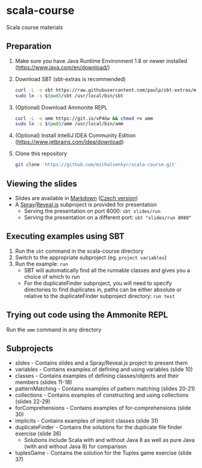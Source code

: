 # scala-course
Scala course materials

## Preparation
1. Make sure you have Java Runtime Environment 1.8 or newer installed (https://www.java.com/en/download/)
2. Download SBT (sbt-extras is recommended)

    ```bash
    curl -L -o sbt https://raw.githubusercontent.com/paulp/sbt-extras/master/sbt && chmod +x sbt
    sudo ln -s $(pwd)/sbt /usr/local/bin/sbt
    ```

3. (Optional) Download Ammonite REPL

    ```bash
    curl -L -o amm https://git.io/vP4Gw && chmod +x amm
    sudo ln -s $(pwd)/amm /usr/local/bin/amm
    ```

4. (Optional) Install IntelliJ IDEA Community Edition (https://www.jetbrains.com/idea/download)
5. Clone this repository

    ```bash
    git clone 'https://github.com/michalsenkyr/scala-course.git'
    ```

## Viewing the slides
* Slides are available in [Markdown](slides/src/main/resources/web/slides.en.md) ([Czech version](slides/src/main/resources/web/slides.cs.md))
* A [Spray](http://spray.io/)/[Reveal.js](http://lab.hakim.se/reveal-js/) subproject is provided for presentation
    * Serving the presentation on port 8000: `sbt slides/run`
    * Serving the presentation on a different port: `sbt "slides/run 8080"`

## Executing examples using SBT
1. Run the `sbt` command in the scala-course directory
2. Switch to the appropriate subproject (eg. `project variables`)
3. Run the example: `run`
    * SBT will automatically find all the runnable classes and gives you a choice of which to run
    * For the duplicateFinder subproject, you will need to specify directories to find duplicates in, paths can be either absolute or relative to the duplicateFinder subproject directory: `run test`

## Trying out code using the Ammonite REPL
Run the `amm` command in any directory

## Subprojects
* slides - Contains slides and a Spray/Reveal.js project to present them
* variables - Contains examples of defining and using variables (slide 10)
* classes - Contains examples of defining classes/objects and their members (slides 11-18)
* patternMatching - Contains examples of pattern matching (slides 20-21)
* collections - Contains examples of constructing and using collections (slides 22-29)
* forComprehensions - Contains examples of for-comprehensions (slide 30)
* implicits - Contains examples of implicit classes (slide 31)
* duplicateFinder - Contains the solutions for the duplicate file finder exercise (slide 36)
    * Solutions include Scala with and without Java 8 as well as pure Java (with and without Java 8) for comparison
* tuplesGame - Contains the solution for the Tuples game exercise (slide 37)